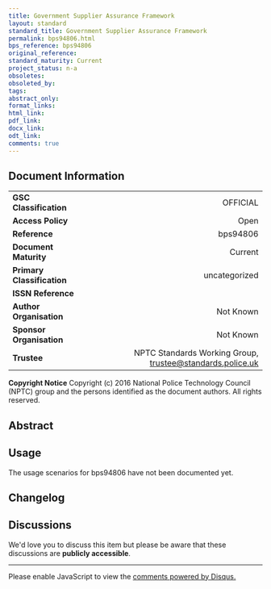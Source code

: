 ```yaml
---
title: Government Supplier Assurance Framework
layout: standard
standard_title: Government Supplier Assurance Framework
permalink: bps94806.html
bps_reference: bps94806
original_reference: 
standard_maturity: Current
project_status: n-a
obsoletes: 
obsoleted_by: 
tags: 
abstract_only:
format_links:
html_link: 
pdf_link: 
docx_link: 
odt_link: 
comments: true
---
```


## Document Information

|||
| :------- | ------: |
| **GSC Classification**     | OFFICIAL |
| **Access Policy**          | Open |
| **Reference**              | bps94806  |
| **Document Maturity**      | Current |
| **Primary Classification** | uncategorized |
| **ISSN Reference**         |  |
| **Author Organisation**    |Not Known|
| **Sponsor Organisation**   |Not Known|
| **Trustee**                | NPTC Standards Working Group, <a href="mailto:trustee@standards.police.uk?subject=bps94806 Government Supplier Assurance Framework">trustee@standards.police.uk |

**Copyright Notice**
Copyright (c) 2016 National Police Technology Council (NPTC) group and the persons identified as the document authors. All rights reserved.

## Abstract

        
## Usage
The usage scenarios for bps94806 have not been documented yet.

## Changelog


## Discussions
We'd love you to discuss this item but please be aware that these discussions are **publicly accessible**.
<hr>
<div id="disqus_thread"></div>

<script>

/**
*  RECOMMENDED CONFIGURATION VARIABLES: EDIT AND UNCOMMENT THE SECTION BELOW TO INSERT DYNAMIC VALUES FROM YOUR PLATFORM OR CMS.
*  LEARN WHY DEFINING THESE VARIABLES IS IMPORTANT: https://disqus.com/admin/universalcode/#configuration-variables*/
/*
var disqus_config = function () {
this.page.url = PAGE_URL;  // Replace PAGE_URL with your page's canonical URL variable
this.page.identifier = PAGE_IDENTIFIER; // Replace PAGE_IDENTIFIER with your page's unique identifier variable
};
*/
(function() { // DON'T EDIT BELOW THIS LINE
var d = document, s = d.createElement('script');
s.src = 'https://nptcstandards.disqus.com/embed.js';
s.setAttribute('data-timestamp', +new Date());
(d.head || d.body).appendChild(s);
})();
</script>
<noscript>Please enable JavaScript to view the <a href="https://disqus.com/?ref_noscript">comments powered by Disqus.</a></noscript>

